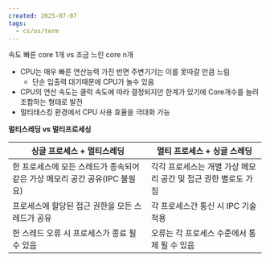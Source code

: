 ```yaml
---
created: 2025-07-07
tags:
  - cs/os/term
---
```

속도 빠른 core 1개 vs 조금 느린 core n개
- CPU는 매우 빠른 연산능력 가진 반면 주변기기는 이를 못따갈 만큼 느림
	- 단순 입출력 대기때문에 CPU가 놀수 있음
- CPU의 연산 속도는 클럭 속도에 따라 결정되지만 한계가 있기에 Core개수를 늘려 조합하는 형태로 발전
- 멀티태스킹 환경에서 CPU 사용 효율을 극대화 가능

**멀티스레딩 vs 멀티프로세싱**

| 싱글 프로세스 + 멀티스레딩                               | 멀티 프로세스 + 싱글 스레딩                     |
| --------------------------------------------- | ------------------------------------ |
| 한 프로세스에 모든 스레드가 종속되어 같은 가상 메모리 공간 공유(IPC 불필요) | 각각 프로세스는 개별 가상 메모리 공간 및 접근 권한 별로도 가짐 |
| 프로세스에 할당된 접근 권한을 모든 스레드가 공유                   | 각 프로세스간 통신 시 IPC 기술 적용               |
| 한 스레드 오류 시 프로세스가 종료 될 수 있음                    | 오류는 각 프로세스 수준에서 통제 될 수 있음            |

